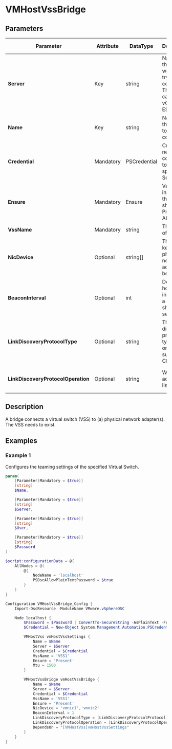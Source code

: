 # VMHostVssBridge

## Parameters

| Parameter | Attribute | DataType | Description | Allowed Values |
| --- | --- | --- | --- | --- |
| **Server** | Key | string | Name of the Server we are trying to connect to. The Server can be a vCenter or ESXi. ||
| **Name** | Key | string | Name of the VMHost to configure. ||
| **Credential** | Mandatory | PSCredential | Credentials needed for connection to the specified Server. ||
| **Ensure** | Mandatory | Ensure | Value indicating if the VSS should be Present or Absent. | Present, Absent |
| **VssName** | Mandatory | string | The name of the VSS. ||
| **NicDevice** | Optional | string[] | The list of keys of the physical network adapters to be bridged. ||
| **BeaconInterval** | Optional | int | Determines how often, in seconds, a beacon should be sent. ||
| **LinkDiscoveryProtocolType** | Optional | string | The discovery protocol type. VSS only supports CDP. | CDP |
| **LinkDiscoveryProtocolOperation** | Optional | string | Whether to advertise or listen. | Advertise, Both, Listen, None |

## Description

A bridge connects a virtual switch (VSS) to (a) physical network adapter(s). The VSS needs to exist.

## Examples

### Example 1

Configures the teaming settings of the specified Virtual Switch.

````powershell
param(
    [Parameter(Mandatory = $true)]
    [string]
    $Name,

    [Parameter(Mandatory = $true)]
    [string]
    $Server,

    [Parameter(Mandatory = $true)]
    [string]
    $User,

    [Parameter(Mandatory = $true)]
    [string]
    $Password
)

$script:configurationData = @{
    AllNodes = @(
        @{
            NodeName = 'localhost'
            PSDscAllowPlainTextPassword = $true
        }
    )
}

Configuration VMHostVssBridge_Config {
    Import-DscResource -ModuleName VMware.vSphereDSC

    Node localhost {
        $Password = $Password | ConvertTo-SecureString -AsPlainText -Force
        $Credential = New-Object System.Management.Automation.PSCredential($User, $Password)

        VMHostVss vmHostVssSettings {
            Name = $Name
            Server = $Server
            Credential = $Credential
            VssName = 'VSS1'
            Ensure = 'Present'
            Mtu = 1500
        }

        VMHostVssBridge vmHostVssBridge {
            Name = $Name
            Server = $Server
            Credential = $Credential
            VssName = 'VSS1'
            Ensure = 'Present'
            NicDevice = 'vmnic1','vmnic2'
            BeaconInterval = 1
            LinkDiscoveryProtocolType = [LinkDiscoveryProtocolProtocol]::CDP
            LinkDiscoveryProtocolOperation = [LinkDiscoveryProtocolOperation]::Listen
            DependsOn = "[VMHostVss]vmHostVssSettings"
        }
    }
}
````
